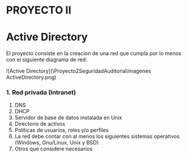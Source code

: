 # **PROYECTO II**

# <a name="Active Directory"></a>Active Directory

El proyecto consiste en la creacion de una red que cumpla por lo menos con el siguiente diagrama de red:

![Active Directory](\Proyecto2SeguridadAuditoria\Imagenes\
ActiveDirectory.png)

### 1. Red privada (Intranet)
1. DNS
2. DHCP
3. Servidor de base de datos instalada en Unix
4. Directorio de activos
1. Politicas de usuarios, roles y/o perfiles
5. La red debe contar con al menos los siguientes sistemas operativos (Windows, Gnu/Linux, 
Unix y BSD)
6. Otros que considere necesarios

